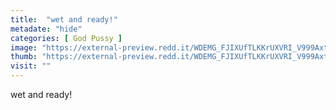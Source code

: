 ```yaml
---
title:  "wet and ready!"
metadate: "hide"
categories: [ God Pussy ]
image: "https://external-preview.redd.it/WDEMG_FJIXUfTLKKrUXVRI_V999AxtbDgStehWPZiCg.jpg?auto=webp&s=2ae4d7c1c4cac3cbd0f20b9ded287d8cc60ac5d7"
thumb: "https://external-preview.redd.it/WDEMG_FJIXUfTLKKrUXVRI_V999AxtbDgStehWPZiCg.jpg?width=320&crop=smart&auto=webp&s=ec03421bd1bc1340953feb6f20b88f918fdc2d3e"
visit: ""
---
```

wet and ready!
